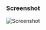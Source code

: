 
### Screenshot

![Screenshot ](https://github.com/LearnCodeWithDurgesh/Live-Cricket-Score/blob/master/screenshot/screen%203.PNG?raw=true)
